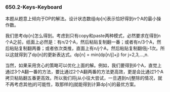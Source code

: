### 650.2-Keys-Keyboard

本题从题意上倾向于DP的解法。设计状态数组dp[n]表示恰好得到n个A的最小操作数。

我们思考dp[n]怎么得到。考虑到只有copy和paste两种模式，必然要求在得到n个A之前，纸面上必然是：有n/2个A，然后粘贴复制翻一番；或者有n/3个A，然后粘贴复制翻两番；或者依次类推，直面上有n/j个A，然后粘贴复制翻倍j-1次。所以这就得到了dp[n]的更新表达式。dp[n] = min(dp[n/j]+j) for j=2,3,...,n.

当然，如果采用贪心的策略可以优化上面的解。例如，我们要得到6个A，直觉上通过3个A翻一番的方法，要比通过2个A翻两番的方法更高效，更是会比通过1个A拷贝粘贴翻五番更高效。所以我们将j从小往大尝试，一旦遇到n/j整除的情况，就不再考虑其他j的可能性，取那样的j就能得到计算dp[n]的最优方案。
